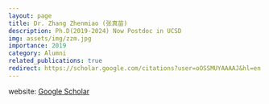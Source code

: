 ```yaml
---
layout: page
title: Dr. Zhang Zhenmiao (张真苗)
description: Ph.D(2019-2024) Now Postdoc in UCSD  
img: assets/img/zzm.jpg
importance: 2019
category: Alumni
related_publications: true
redirect: https://scholar.google.com/citations?user=oOSSMUYAAAAJ&hl=en
---
```


website: <a href="https://scholar.google.com/citations?user=oOSSMUYAAAAJ&hl=en" >Google Scholar</a>